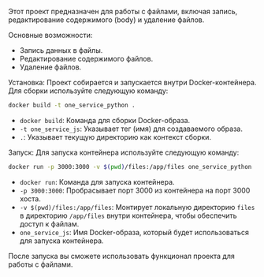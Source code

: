 Этот проект предназначен для работы с файлами, включая запись, редактирование содержимого (body) и удаление файлов.

Основные возможности:
- Запись данных в файлы.
- Редактирование содержимого файлов.
- Удаление файлов.

Установка:
Проект собирается и запускается внутри Docker-контейнера. Для сборки используйте следующую команду:

```bash
docker build -t one_service_python .
```

- `docker build`: Команда для сборки Docker-образа.
- `-t one_service_js`: Указывает тег (имя) для создаваемого образа.
- `.`: Указывает текущую директорию как контекст сборки.

Запуск:
Для запуска контейнера используйте следующую команду:

```bash
docker run -p 3000:3000 -v $(pwd)/files:/app/files one_service_python
```

- `docker run`: Команда для запуска контейнера.
- `-p 3000:3000`: Пробрасывает порт 3000 из контейнера на порт 3000 хоста.
- `-v $(pwd)/files:/app/files`: Монтирует локальную директорию `files` в директорию `/app/files` внутри контейнера, чтобы обеспечить доступ к файлам.
- `one_service_js`: Имя Docker-образа, который будет использоваться для запуска контейнера.

После запуска вы сможете использовать функционал проекта для работы с файлами.
